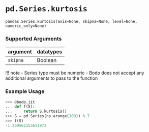 # `pd.Series.kurtosis`

`pandas.Series.kurtosis(axis=None, skipna=None, level=None, numeric_only=None)`

### Supported Arguments

| argument | datatypes |
|----------|-----------|
| `skipna` | Boolean   |

!!! note
    - Series type must be numeric
    - Bodo does not accept any additional arguments to pass to the
    function


### Example Usage

``` py
>>> @bodo.jit
... def f(S):
...     return S.kurtosis()
>>> S = pd.Series(np.arange(100)) % 7
>>> f(S)
-1.269562153611973
```

